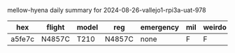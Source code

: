 mellow-hyena daily summary for 2024-08-26-vallejo1-rpi3a-uat-978

|hex|flight|model|reg|emergency|mil|weirdo|
|--|--|--|--|--|--|--|
|a5fe7c|N4857C|T210|N4857C|none|F|F|
